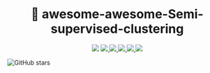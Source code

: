 <h1 align="center"> 🚀 awesome-awesome-Semi-supervised-clustering </h1>

<p align="center">
  <img src="https://awesome.re/badge.svg">
  <a href="https://github.com/Wintersdragon/awesome-awesome-Semi-supervised-clustering">
    <img src="https://img.shields.io/badge/Awesome-AwesomeML-orange">
  </a>

  <a href="https://github.com/Wintersdragon/awesome-awesome-Semi-supervised-clustering/stargazers">
    <img src="https://img.shields.io/github/stars/ZhiningLiu1998/awesome-awesome-machine-learning">
  </a>

  <a href="https://github.com/Wintersdragon/awesome-awesome-Semi-supervised-clustering/network/members">
    <img src="https://img.shields.io/github/forks/ZhiningLiu1998/awesome-awesome-machine-learning">
  </a>

  <a href="https://github.com/Wintersdragon/awesome-awesome-Semi-supervised-clustering/issues">
    <img src="https://img.shields.io/github/issues/ZhiningLiu1998/awesome-awesome-machine-learning">
  </a>

  <a href="https://github.com/Wintersdragon/awesome-awesome-Semi-supervised-clustering/blob/master/LICENSE">
    <img src="https://img.shields.io/github/license/ZhiningLiu1998/awesome-awesome-machine-learning">
  </a>


![GitHub stars](https://img.shields.io/github/stars/Wintersdragon/awesome-awesome-Semi-supervised-clustering.svg)

